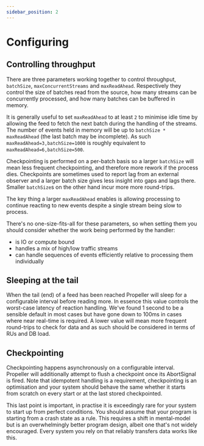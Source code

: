 ```yaml
---
sidebar_position: 2
---
```


# Configuring

## Controlling throughput

There are three parameters working together to control throughput, `batchSize`,
`maxConcurrentStreams` and `maxReadAhead`. Respectively they control the size
of batches read from the source, how many streams can be concurrently
processed, and how many batches can be buffered in memory.

It is generally useful to set `maxReadAhead` to at least `2` to minimise idle
time by allowing the feed to fetch the next batch during the handling of the
streams. The number of events held in memory will be up to `batchSize *
maxReadAhead` (the last batch may be incomplete). As such
`maxReadAhead=3,batchSize=1000` is roughly equivalent to
`maxReadAhead=6,batchSize=500`.

Checkpointing is performed on a per-batch basis so a larger `batchSize` will
mean less frequent checkpointing, and therefore more rework if the process dies.
Checkpoints are sometimes used to report lag from an external observer and a
larger batch size gives less insight into gaps and lags there. Smaller
`batchSize`s on the other hand incur more more round-trips.

The key thing a larger `maxReadAhead` enables is allowing processing to continue
reacting to new events despite a single stream being slow to process.

There's no one-size-fits-all for these parameters, so when setting them you
should consider whether the work being performed by the handler:

- is IO or compute bound
- handles a mix of high/low traffic streams
- can handle sequences of events efficiently relative to processing them
  individually

## Sleeping at the tail

When the tail (end) of a feed has been reached Propeller will sleep for a
configurable interval before reading more. In essence this value controls the
worst-case latency of reaction handling. We've found 1 second to be a sensible
default in most cases but have gone down to 100ms in cases where near real-time
is required. A lower value will mean more frequent round-trips to check for data
and as such should be considered in terms of RUs and DB load.

## Checkpointing

Checkpointing happens asynchronously on a configurable interval. Propeller will
additionally attempt to flush a checkpoint once its AbortSignal is fired. Note
that idempotent handling is a requirement, checkpointing is an optimisation and
your system should behave the same whether it starts from scratch on every start
or at the last stored checkpointed.

This last point is important, in practise it is exceedingly rare for your system
to start up from perfect conditions. You should assume that your program is
starting from a crash state as a rule. This requires a shift in mental-model but
is an overwhelmingly better program design, albeit one that's not widely
encouraged. Every system you rely on that reliably transfers data works like
this.
